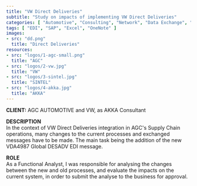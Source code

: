 ```yaml
---
title: "VW Direct Deliveries"
subtitle: "Study on impacts of implementing VW Direct Deliveries"
categories: [ "Automotive", "Consulting", "Network", "Data Exchange", "Project Management", "Team Management" ]
tags: [ "EDI", "SAP", "Excel", "OneNote" ]
images:
- src: "dd.png"
  title: "Direct Deliveries"
resources:
- src: "logos/1-agc-small.png"
  title: "AGC"
- src: "logos/2-vw.jpg"
  title: "VW"
- src: "logos/3-sintel.jpg"
  title: "SINTEL"
- src: "logos/4-akka.jpg"
  title: "AKKA"
---
```


<b>CLIENT:</b> AGC AUTOMOTIVE and VW, as AKKA Consultant<br>

<b>DESCRIPTION</b><br>
In the context of VW Direct Deliveries integration in AGC's Supply Chain operations, many changes to the current processes and exchanged messages have to be made. The main task being the addition of the new VDA4987 Global DESADV EDI message.<br>

<b>ROLE</b><br>
As a Functional Analyst, I was responsible for analysing the changes between the new and old processes, and evaluate the impacts on the current system, in order to submit the analyse to the business for approval.
